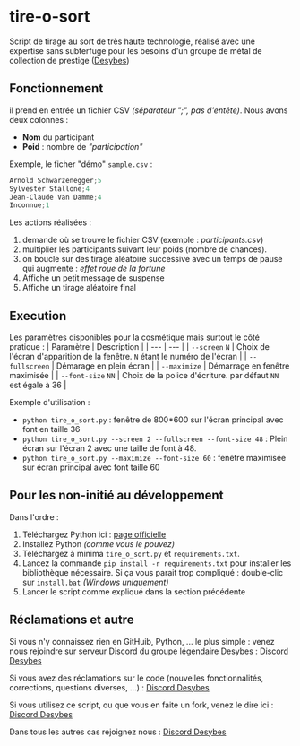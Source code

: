 # tire-o-sort
Script de tirage au sort de très haute technologie, réalisé avec une expertise sans subterfuge pour les besoins d'un groupe de métal de collection de prestige ([Desybes](https://www.desybes.com))


## Fonctionnement
il prend en entrée un fichier CSV _(séparateur ";", pas d'entête)_. Nous avons deux colonnes :
- **Nom** du participant
- **Poid** : nombre de _"participation"_


Exemple, le ficher "démo" `sample.csv` :
```c
Arnold Schwarzenegger;5
Sylvester Stallone;4
Jean-Claude Van Damme;4
Inconnue;1
```


Les actions réalisées :
1. demande où se trouve le fichier CSV (exemple : _participants.csv_)
2. multiplier les participants suivant leur poids (nombre de chances).
3. on boucle sur des tirage aléatoire successive avec un temps de pause qui augmente : _effet roue de la fortune_
4. Affiche un petit message de suspense
5. Affiche un tirage aléatoire final


## Execution


Les paramètres disponibles pour la cosmétique mais surtout le côté pratique :
| Paramètre | Description |
| --- | --- |
| `--screen` `N` | Choix de l'écran d'apparition de la fenêtre. `N` étant le numéro de l'écran |
| `--fullscreen` | Démarage en plein écran |
| `--maximize` | Démarrage en fenêtre maximisée |
| `--font-size` `NN` | Choix de la police d'écriture. par défaut `NN` est égale à 36 |


Exemple d'utilisation :


- `python tire_o_sort.py` : fenêtre de 800*600 sur l'écran principal avec font en taille 36
- `python tire_o_sort.py --screen 2 --fullscreen --font-size 48` : Plein écran sur l'écran 2 avec une taille de font à 48.
- `python tire_o_sort.py --maximize --font-size 60` : fenêtre maximisée sur écran principal avec font taille 60


## Pour les non-initié au développement
Dans l'ordre :
1. Téléchargez Python ici : [page officielle](https://www.python.org/downloads/)
2. Installez Python _(comme vous le pouvez)_
3. Téléchargez à minima `tire_o_sort.py` et `requirements.txt`.
4. Lancez la commande `pip install -r requirements.txt` pour installer les bibliothèque nécessaire. Si ça vous parait trop compliqué : double-clic sur `install.bat` _(Windows uniquement)_
5. Lancer le script comme expliqué dans la section précédente


## Réclamations et autre
Si vous n'y connaissez rien en GitHuib, Python, ... le plus simple : venez nous rejoindre sur serveur Discord du groupe légendaire Desybes : [Discord Desybes](https://discord.gg/3MPd4XfnZn)


Si vous avez des réclamations sur le code (nouvelles fonctionnalités, corrections, questions diverses, ...) : [Discord Desybes](https://discord.gg/3MPd4XfnZn)


Si vous utilisez ce script, ou que vous en faite un fork, venez le dire ici : [Discord Desybes](https://discord.gg/3MPd4XfnZn)


Dans tous les autres cas rejoignez nous : [Discord Desybes](https://discord.gg/3MPd4XfnZn)

